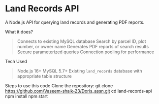 # Land Records API

A Node.js API for querying land records and generating PDF reports.

What it does?

> Connects to existing MySQL database
> Search by parcel ID, plot number, or owner name
> Generates PDF reports of search results
> Secure parameterized queries
> Connection pooling for performance

Tech Used

> Node.js 16+
> MySQL 5.7+
> Existing `land_records` database with appropriate table structure

Steps to use this code
Clone the repository:
git clone https://github.com/Vaseem-shaik-23/Doris_assn.git
cd land-records-api
npm install
npm start
